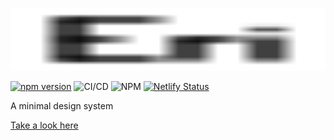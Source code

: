 [<img height="100" width="100%" src="docs/icons/icon.svg">](https://eri.netlify.app)

[![npm version](https://badge.fury.io/js/eri.svg)](https://badge.fury.io/js/eri)
![CI/CD](https://github.com/benji6/eri/workflows/CI/CD/badge.svg)
![NPM](https://img.shields.io/npm/l/eri)
[![Netlify Status](https://api.netlify.com/api/v1/badges/20f658d0-9029-4e25-a7e1-02ef3d9fa74c/deploy-status)](https://app.netlify.com/sites/eri/deploys)

A minimal design system

[Take a look here](https://eri.netlify.app)
